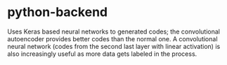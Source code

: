 # python-backend

Uses Keras based neural networks to generated codes; the convolutional autoencoder provides better codes than the normal one. A convolutional neural network (codes from the second last layer with linear activation) is also increasingly useful as more data gets labeled in the process.